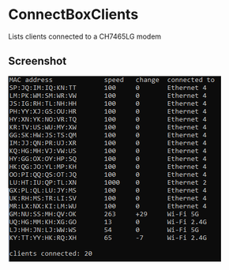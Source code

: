 # ConnectBoxClients
Lists clients connected to a CH7465LG modem

## Screenshot
![Screenshot](screenshot.png)
